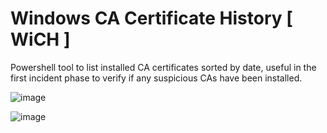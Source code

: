 # Windows CA Certificate History [ WiCH ]
Powershell tool to list installed CA certificates sorted by date, useful in the first incident phase to verify if any suspicious CAs have been installed.

![image](https://github.com/massimiliano-dalcero/Windows_CA_certificate_history/assets/5049867/c42f5bdf-c1a5-443b-af32-3f789a25156c)


![image](https://github.com/massimiliano-dalcero/Windows_CA_certificate_history/assets/5049867/17f967d4-d9e0-4d65-842f-f7a752242a42)

